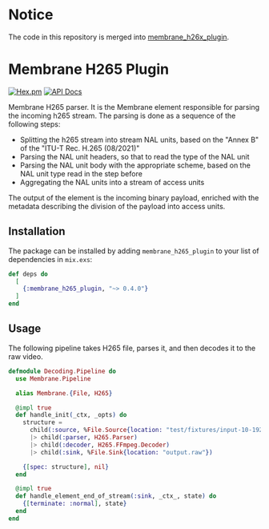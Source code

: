# Notice
The code in this repository is merged into [membrane_h26x_plugin](https://github.com/membraneframework/membrane_h26x_plugin).

# Membrane H265 Plugin

[![Hex.pm](https://img.shields.io/hexpm/v/membrane_h265_plugin.svg)](https://hex.pm/packages/membrane_h265_plugin)
[![API Docs](https://img.shields.io/badge/api-docs-yellow.svg?style=flat)](https://hexdocs.pm/membrane_h265_plugin)


Membrane H265 parser. It is the Membrane element responsible for parsing the incoming h265 stream. The parsing is done as a sequence of the following steps:

  * Splitting the h265 stream into stream NAL units, based on the "Annex B" of the "ITU-T Rec. H.265 (08/2021)"
  * Parsing the NAL unit headers, so that to read the type of the NAL unit
  * Parsing the NAL unit body with the appropriate scheme, based on the NAL unit type read in the step before
  * Aggregating the NAL units into a stream of access units

The output of the element is the incoming binary payload, enriched with the metadata describing the division of the payload into access units.

## Installation

The package can be installed by adding `membrane_h265_plugin` to your list of dependencies in `mix.exs`:

```elixir
def deps do
  [
    {:membrane_h265_plugin, "~> 0.4.0"}
  ]
end
```

## Usage

The following pipeline takes H265 file, parses it, and then decodes it to the raw video.

```elixir
defmodule Decoding.Pipeline do
  use Membrane.Pipeline

  alias Membrane.{File, H265}

  @impl true
  def handle_init(_ctx, _opts) do
    structure =
      child(:source, %File.Source{location: "test/fixtures/input-10-1920x1080.h265"})
      |> child(:parser, H265.Parser)
      |> child(:decoder, H265.FFmpeg.Decoder)
      |> child(:sink, %File.Sink{location: "output.raw"})

    {[spec: structure], nil}
  end

  @impl true
  def handle_element_end_of_stream(:sink, _ctx_, state) do
    {[terminate: :normal], state}
  end
end
```
